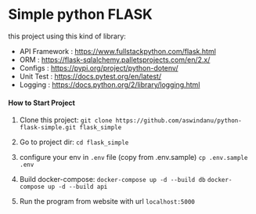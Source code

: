 # Simple python FLASK

this project using this kind of library:
* API Framework : https://www.fullstackpython.com/flask.html
* ORM : https://flask-sqlalchemy.palletsprojects.com/en/2.x/
* Configs : https://pypi.org/project/python-dotenv/
* Unit Test : https://docs.pytest.org/en/latest/
* Logging : https://docs.python.org/2/library/logging.html

#### How to Start Project
1. Clone this project:
    ```git clone https://github.com/aswindanu/python-flask-simple.git flask_simple```

2. Go to project dir:
    ```cd flask_simple```

3. configure your env in `.env` file (copy from .env.sample)
    ```cp .env.sample .env```

4. Build docker-compose:
    ```docker-compose up -d --build db```
    ```docker-compose up -d --build api```

5. Run the program from website with url `localhost:5000`
